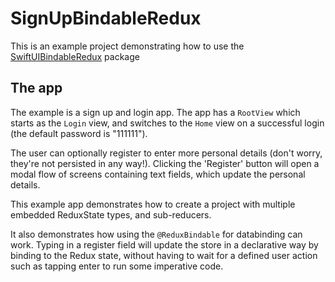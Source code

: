 # SignUpBindableRedux
This is an example project demonstrating how to use the [SwiftUIBindableRedux](https://github.com/BenedictQ/SwiftUI-Bindable-Redux) package

## The app
The example is a sign up and login app. The app has a `RootView` which starts as the `Login` view, and switches to the `Home` view on a successful login (the default password is "111111").

The user can optionally register to enter more personal details (don't worry, they're not persisted in any way!). Clicking the 'Register' button will open a modal flow of screens containing text fields, which update the personal details.

This example app demonstrates how to create a project with multiple embedded ReduxState types, and sub-reducers.

It also demonstrates how using the `@ReduxBindable` for databinding can work. Typing in a register field will update the store in a declarative way by binding to the Redux state, without having to wait for a defined user action such as tapping enter to run some imperative code.
